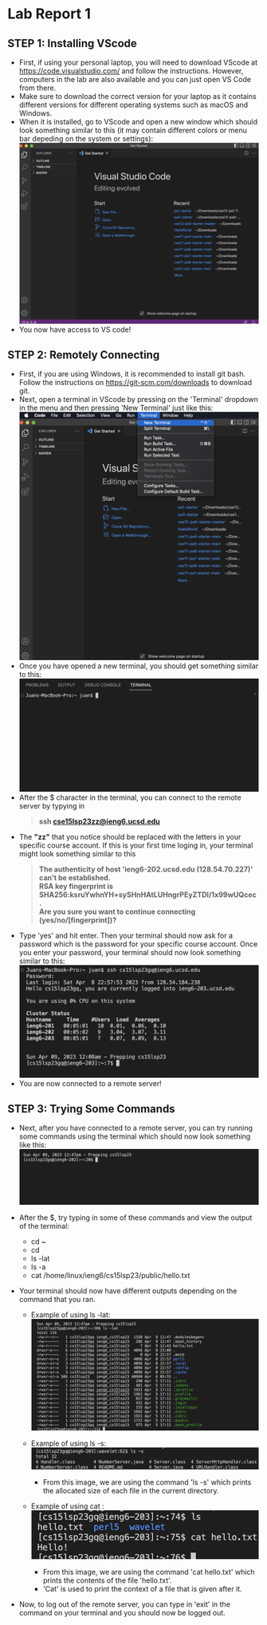 # Lab Report 1
## STEP 1: Installing VScode
- First, if using your personal laptop, you will need to download VScode at <https://code.visualstudio.com/> and follow the instructions. However, computers in the lab are also available and you can just open VS Code from there.
- Make sure to download the correct version for your laptop as it contains different versions for different operating systems such as macOS and Windows.
- When it is installed, go to VScode and open a new window which should look something similar to this (it may contain different colors or menu bar depeding on the system or settings): 
![Image](VScode1.png)
- You now have access to VS code!

## STEP 2: Remotely Connecting
- First, if you are using Windows, it is recommended to install git bash. Follow the instructions on <https://git-scm.com/downloads> to download git.
- Next, open a terminal in VScode by pressing on the 'Terminal' dropdown in the menu and then pressing 'New Terminal' just like this:
![Image](OpeningTerminal.png)
- Once you have opened a new terminal, you should get something similar to this:
![Image](Terminal1.png)
- After the $ character in the terminal, you can connect to the remote server by typying in
  > **ssh cse15lsp23zz@ieng6.ucsd.edu**
- The **"zz"** that you notice should be replaced with the letters in your specific course account. If this is your first time loging in, your terminal might look something similar to this
  > **The authenticity of host 'ieng6-202.ucsd.edu (128.54.70.227)' can't be established.\
  > RSA key fingerprint is SHA256:ksruYwhnYH+sySHnHAtLUHngrPEyZTDl/1x99wUQcec.\
  > Are you sure you want to continue connecting (yes/no/[fingerprint])?**
- Type 'yes' and hit enter. Then your terminal should now ask for a password which is the password for your specific course account. Once you enter your password, your terminal should now look something similar to this:
![Image](Terminal.png)
- You are now connected to a remote server!

## STEP 3: Trying Some Commands
- Next, after you have connected to a remote server, you can try running some commands using the terminal which should now look something like this:
![Image](RemoteServer1.png)
- After the $, try typing in some of these commands and view the output of the terminal:
  - cd ~
  - cd
  - ls -lat
  - ls -a
  - cat /home/linux/ieng6/cs15lsp23/public/hello.txt
- Your terminal should now have different outputs depending on the command that you ran.
  - Example of using ls -lat:
  ![Image](Command.png)
  - Example of using ls -s:
  ![Image](Command2.png)
    - From this image, we are using the command 'ls -s' which prints the allocated size of each file in the current directory.
   
  - Example of using cat :
   ![Image](Command3.png)
    - From this image, we are using the command 'cat hello.txt' which prints the contents of the file 'hello.txt'.
    - 'Cat' is used to print the context of a file that is given after it.

- Now, to log out of the remote server, you can type in 'exit' in the command on your terminal and you should now be logged out.
